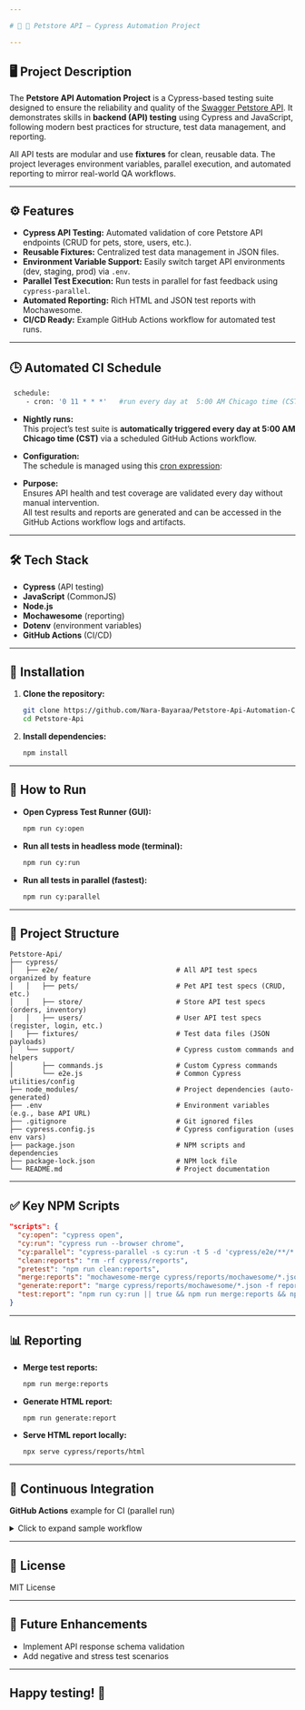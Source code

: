 ```yaml
---

# 🐾 🐶 Petstore API – Cypress Automation Project

---
```


##  🖥️ Project Description

The **Petstore API Automation Project** is a Cypress-based testing suite designed to ensure the reliability and quality of the [Swagger Petstore API](https://petstore.swagger.io/).
It demonstrates skills in **backend (API) testing** using Cypress and JavaScript, following modern best practices for structure, test data management, and reporting.

All API tests are modular and use **fixtures** for clean, reusable data. The project leverages environment variables, parallel execution, and automated reporting to mirror real-world QA workflows.

---

## ⚙️ Features

* **Cypress API Testing:**
  Automated validation of core Petstore API endpoints (CRUD for pets, store, users, etc.).
* **Reusable Fixtures:**
  Centralized test data management in JSON files.
* **Environment Variable Support:**
  Easily switch target API environments (dev, staging, prod) via `.env`.
* **Parallel Test Execution:**
  Run tests in parallel for fast feedback using `cypress-parallel`.
* **Automated Reporting:**
  Rich HTML and JSON test reports with Mochawesome.
* **CI/CD Ready:**
  Example GitHub Actions workflow for automated test runs.


---

## 🕒 Automated CI Schedule

```bash
 schedule:
    - cron: '0 11 * * *'   #run every day at  5:00 AM Chicago time (CST)
```

- **Nightly runs:**  
  This project’s test suite is **automatically triggered every day at 5:00 AM Chicago time (CST)** via a scheduled GitHub Actions workflow.

- **Configuration:**  
  The schedule is managed using this [cron expression](https://crontab.guru/#0_11_*_*_*):

- **Purpose:**  
Ensures API health and test coverage are validated every day without manual intervention.  
All test results and reports are generated and can be accessed in the GitHub Actions workflow logs and artifacts.

---


## 🛠️ Tech Stack

* **Cypress** (API testing)
* **JavaScript** (CommonJS)
* **Node.js**
* **Mochawesome** (reporting)
* **Dotenv** (environment variables)
* **GitHub Actions** (CI/CD)

---

## 🔧 Installation

1. **Clone the repository:**

   ```bash
   git clone https://github.com/Nara-Bayaraa/Petstore-Api-Automation-Cypress.git
   cd Petstore-Api
   ```

2. **Install dependencies:**

   ```bash
   npm install
   ```

---

## 🚀 How to Run

* **Open Cypress Test Runner (GUI):**

  ```bash
  npm run cy:open
  ```
* **Run all tests in headless mode (terminal):**

  ```bash
  npm run cy:run
  ```
* **Run all tests in parallel (fastest):**

  ```bash
  npm run cy:parallel
  ```

---

## 📂 Project Structure

```
Petstore-Api/
├── cypress/
│   ├── e2e/                             # All API test specs organized by feature
│   │   ├── pets/                        # Pet API test specs (CRUD, etc.)
│   │   ├── store/                       # Store API test specs (orders, inventory)
│   │   ├── users/                       # User API test specs (register, login, etc.)
│   ├── fixtures/                        # Test data files (JSON payloads)
│   └── support/                         # Cypress custom commands and helpers
│       ├── commands.js                  # Custom Cypress commands
│       └── e2e.js                       # Common Cypress utilities/config
├── node_modules/                        # Project dependencies (auto-generated)
├── .env                                 # Environment variables (e.g., base API URL)
├── .gitignore                           # Git ignored files
├── cypress.config.js                    # Cypress configuration (uses env vars)
├── package.json                         # NPM scripts and dependencies
├── package-lock.json                    # NPM lock file
└── README.md                            # Project documentation

```
---

## ✅ Key NPM Scripts

```json
"scripts": {
  "cy:open": "cypress open",
  "cy:run": "cypress run --browser chrome",
  "cy:parallel": "cypress-parallel -s cy:run -t 5 -d 'cypress/e2e/**/*.cy.js'",
  "clean:reports": "rm -rf cypress/reports",
  "pretest": "npm run clean:reports",
  "merge:reports": "mochawesome-merge cypress/reports/mochawesome/*.json > cypress/reports/mochawesome.json",
  "generate:report": "marge cypress/reports/mochawesome/*.json -f report -o cypress/reports/html",
  "test:report": "npm run cy:run || true && npm run merge:reports && npm run generate:report"
}
```

---

## 📊 Reporting

* **Merge test reports:**

  ```bash
  npm run merge:reports
  ```
* **Generate HTML report:**

  ```bash
  npm run generate:report
  ```
* **Serve HTML report locally:**

  ```bash
  npx serve cypress/reports/html
  ```

---

## 🤖 Continuous Integration

**GitHub Actions** example for CI (parallel run)

<details>
<summary>Click to expand sample workflow</summary>

```yaml
name: Parallel API Test Build

on:
  schedule:
    - cron: '0 11 * * *'   #run every day at  5:00 AM Chicago time (CST)
  workflow_dispatch:
  pull_request:
    types: [opened, reopened, edited, synchronize]
  push:
    branches: [main]

jobs:
  Pets-Test:
    runs-on: ubuntu-22.04
    steps:
      - name: Checkout code
        uses: actions/checkout@v4.2.0
      - name: Cypress run
        uses: cypress-io/github-action@v6.6.1
      - name: Install dependencies
        run: npm ci
      - name: Clean reports folder
        run: rm -rf reports
      - name: Recreate reports folder
        run: mkdir -p reports/mochawesome
      - name: Run Pet Tests
        run: npx cypress run --spec "cypress/e2e/pets/**/*.cy.js"
      - name: Upload Pets Report
        uses: actions/upload-artifact@v4
        with:
          name: pets-report
          path: reports/

  Store-Test:
    runs-on: ubuntu-22.04
    steps:
      - name: Checkout code
        uses: actions/checkout@v4.2.0
      - name: Cypress run
        uses: cypress-io/github-action@v6.6.1
      - name: Install dependencies
        run: npm ci
      - name: Clean reports folder
        run: rm -rf reports
      - name: Recreate reports folder
        run: mkdir -p reports/mochawesome
      - name: Run Store Tests
        run: npx cypress run --spec "cypress/e2e/store/**/*.cy.js"
      - name: Upload Store Report
        uses: actions/upload-artifact@v4
        with:
          name: store-report
          path: reports/

  Users-Test:
    runs-on: ubuntu-22.04
    steps:
      - name: Checkout code
        uses: actions/checkout@v4.2.0
      - name: Cypress run
        uses: cypress-io/github-action@v6.6.1
      - name: Install dependencies
        run: npm ci
      
      - name: Run Users Tests
        run: npx cypress run --spec "cypress/e2e/users/**/*.cy.js"
      - name: Upload Users Report
        uses: actions/upload-artifact@v4
        with:
          name: users-report
          path: reports/

```

</details>

---

## 📄 License

MIT License

---

## 📝 Future Enhancements

* Implement API response schema validation
* Add negative and stress test scenarios

---

## Happy testing! 🚀


